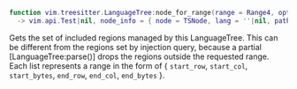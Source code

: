 ```lua
function vim.treesitter.LanguageTree:node_for_range(range = Range4, opts = nil|vim.treesitter.LanguageTree.tree_for_range.Opts) end
  -> vim.api.Test|nil, node_info = { node = TSNode, lang = ''|nil, path = { node = TSNode, lang = ''}}|nil, ''[]
```

Gets the set of included regions managed by this LanguageTree. This can be different from the
regions set by injection query, because a partial [LanguageTree:parse()] drops the regions
outside the requested range.
Each list represents a range in the form of
{ `start_row`, `start_col`, `start_bytes`, `end_row`, `end_col`, `end_bytes` }.
